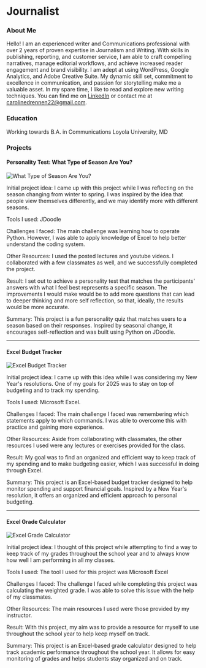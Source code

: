 # Journalist

### About Me 
Hello! I am an experienced writer and Communications professional with over 2 years of proven expertise in Journalism and Writing. 
With skills in publishing, reporting, and customer service, I am able to craft compelling narratives, manage editorial workflows, and achieve increased reader engagement and brand visibility. I am adept at using WordPress, Google Analytics, and Adobe Creative Suite.
My dynamic skill set, commitment to excellence in communication, and passion for storytelling make me a valuable asset. In my spare time, I like to read and explore new writing techniques.
You can find me on [LinkedIn](www.linkedin.com/in/carolinedrennen) or contact me at carolinedrennen22@gmail.com. 
### Education 
Working towards B.A. in Communications
Loyola University, MD

### Projects

#### Personality Test: What Type of Season Are You? 
![What Type of Season Are You?](/Users/carolinedrennen/Library/Mobile%20Documents/.Trash/Screenshot%202025-04-23%20at%2012.26.36%E2%80%AFAM.png) 

Initial project idea: 
I came up with this project while I was reflecting on the season changing from winter to spring. 
I was inspired by the idea that people view themselves differently, and we may identify more with different seasons.
 
Tools I used: 
JDoodle

Challenges I faced:
The main challenge was learning how to operate Python. However, I was able to apply knowledge of Excel to help better understand the coding system. 

Other Resources: 
I used the posted lectures and youtube videos.
I collaborated with a few classmates as well, and we successfully completed the project.

Result:
I set out to achieve a personality test that matches the participants' answers with what I feel best represents a specific season. 
The improvements I would make would be to add more questions that can lead to deeper thinking and more self reflection, so that, ideally, the results would be more accurate.

Summary:
This project is a fun personality quiz that matches users to a season based on their responses. Inspired by seasonal change, it encourages self-reflection and was built using Python on JDoodle. 


***
#### Excel Budget Tracker
![Excel Budget Tracker](file:///Users/carolinedrennen/Library/Mobile%20Documents/.Trash/Screenshot%202025-04-23%20at%2012.23.12%E2%80%AFAM.png)

Initial project idea: 
I came up with this idea while I was considering my New Year's resolutions. One of my goals for 2025 was to stay on top of budgeting and to track my spending. 

Tools I used: 
Microsoft Excel.

Challenges I faced:
The main challenge I faced was remembering which statements apply to which commands. I was able to overcome this with practice and gaining more experience. 

Other Resources: 
Aside from collaborating with classmates, the other resources I used were any lectures or exercises provided for the class.

Result:
My goal was to find an organized and efficient way to keep track of my spending and to make budgeting easier, which I was successful in doing through Excel.

Summary:
This project is an Excel-based budget tracker designed to help monitor spending and support financial goals. Inspired by a New Year's resolution, it offers an organized and efficient approach to personal budgeting.


***
#### Excel Grade Calculator 
![Excel Grade Calculator](file:///Users/carolinedrennen/Library/Mobile%20Documents/.Trash/Screenshot%202025-04-23%20at%2012.22.41%E2%80%AFAM.png)

Initial project idea: 
I thought of this project while attempting to find a way to keep track of my grades throughout the school year and to always know how well I am performing in all my classes. 

Tools I used: 
The tool I used for this project was Microsoft Excel

Challenges I faced:
The challenge I faced while completing this project was calculating the weighted grade. I was able to solve this issue with the help of my classmates.

Other Resources: 
The main resources I used were those provided by my instructor.

Result:
With this project, my aim was to provide a resource for myself to use throughout the school year to help keep myself on track.  

Summary:
This project is an Excel-based grade calculator designed to help track academic 
performance throughout the school year. It allows for easy monitoring of grades and helps students stay organized and on track.

